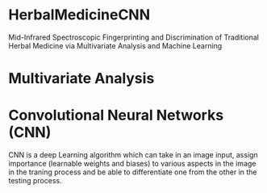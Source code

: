 # HerbalMedicineCNN
Mid-Infrared Spectroscopic Fingerprinting and Discrimination of Traditional Herbal Medicine via 
Multivariate Analysis and Machine Learning

# Multivariate Analysis

# Convolutional Neural Networks (CNN)
 CNN is a deep Learning algorithm which can take in an image input, assign importance (learnable weights and biases) 
 to various aspects in the image in the traning process and be able to differentiate one 
 from the other in the testing process. 
